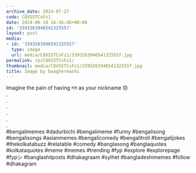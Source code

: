 ```yaml
---
archive_date: 2024-07-27
code: C8XS5TCvFz1
date: 2024-06-18 16:36:46+00:00
id: '3393263946541325557'
layout: post
media:
- id: '3393263946541325557'
  type: image
  url: media/C8XS5TCvFz1/3393263946541325557.jpg
permalink: /p/C8XS5TCvFz1/
thumbnail: media/C8XS5TCvFz1/3393263946541325557.jpg
title: Image by baaghermashi
---
```


Imagine the pain of having মনা as your nickname 😞  
.  
.  
.  
.  
.  
.  
#bengalimemes #dadurbichi #bengalimeme #funny #bengalisong #bengalisongs #asianmemes #bengalicomedy #bengalitroll #bengalijokes #thekolkatabuzz #relatable #comedy #banglasong #banglaquotes #kolkataquotes #meme #memes #trending #fyp #explore #explorepage #fypシ #banglashitposts  #dhakagraam #sylhet #bangladeshimemes #follow  #dhakagram